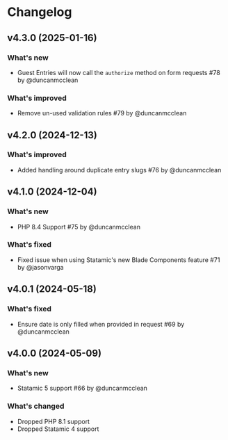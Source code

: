 # Changelog

## v4.3.0 (2025-01-16)

### What's new
* Guest Entries will now call the `authorize` method on form requests #78 by @duncanmcclean

### What's improved
* Remove un-used validation rules #79 by @duncanmcclean



## v4.2.0 (2024-12-13)

### What's improved
* Added handling around duplicate entry slugs #76 by @duncanmcclean



## v4.1.0 (2024-12-04)

### What's new
* PHP 8.4 Support #75 by @duncanmcclean

### What's fixed
* Fixed issue when using Statamic's new Blade Components feature #71 by @jasonvarga



## v4.0.1 (2024-05-18)

### What's fixed
* Ensure date is only filled when provided in request #69 by @duncanmcclean



## v4.0.0 (2024-05-09)

### What's new

* Statamic 5 support #66 by @duncanmcclean

### What's changed

* Dropped PHP 8.1 support
* Dropped Statamic 4 support
